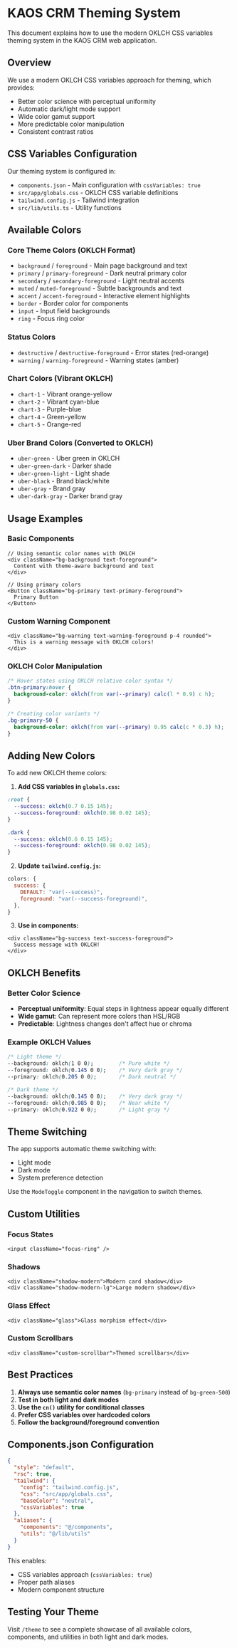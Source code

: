 # KAOS CRM Theming System

This document explains how to use the modern OKLCH CSS variables theming system in the KAOS CRM web application.

## Overview

We use a modern OKLCH CSS variables approach for theming, which provides:
- Better color science with perceptual uniformity
- Automatic dark/light mode support
- Wide color gamut support
- More predictable color manipulation
- Consistent contrast ratios

## CSS Variables Configuration

Our theming system is configured in:
- `components.json` - Main configuration with `cssVariables: true`
- `src/app/globals.css` - OKLCH CSS variable definitions
- `tailwind.config.js` - Tailwind integration
- `src/lib/utils.ts` - Utility functions

## Available Colors

### Core Theme Colors (OKLCH Format)
- `background` / `foreground` - Main page background and text
- `primary` / `primary-foreground` - Dark neutral primary color
- `secondary` / `secondary-foreground` - Light neutral accents
- `muted` / `muted-foreground` - Subtle backgrounds and text
- `accent` / `accent-foreground` - Interactive element highlights
- `border` - Border color for components
- `input` - Input field backgrounds
- `ring` - Focus ring color

### Status Colors
- `destructive` / `destructive-foreground` - Error states (red-orange)
- `warning` / `warning-foreground` - Warning states (amber)

### Chart Colors (Vibrant OKLCH)
- `chart-1` - Vibrant orange-yellow
- `chart-2` - Vibrant cyan-blue
- `chart-3` - Purple-blue
- `chart-4` - Green-yellow
- `chart-5` - Orange-red

### Uber Brand Colors (Converted to OKLCH)
- `uber-green` - Uber green in OKLCH
- `uber-green-dark` - Darker shade
- `uber-green-light` - Light shade
- `uber-black` - Brand black/white
- `uber-gray` - Brand gray
- `uber-dark-gray` - Darker brand gray

## Usage Examples

### Basic Components
```tsx
// Using semantic color names with OKLCH
<div className="bg-background text-foreground">
  Content with theme-aware background and text
</div>

// Using primary colors
<Button className="bg-primary text-primary-foreground">
  Primary Button
</Button>
```

### Custom Warning Component
```tsx
<div className="bg-warning text-warning-foreground p-4 rounded">
  This is a warning message with OKLCH colors!
</div>
```

### OKLCH Color Manipulation
```css
/* Hover states using OKLCH relative color syntax */
.btn-primary:hover {
  background-color: oklch(from var(--primary) calc(l * 0.9) c h);
}

/* Creating color variants */
.bg-primary-50 {
  background-color: oklch(from var(--primary) 0.95 calc(c * 0.3) h);
}
```

## Adding New Colors

To add new OKLCH theme colors:

1. **Add CSS variables in `globals.css`:**
```css
:root {
  --success: oklch(0.7 0.15 145);
  --success-foreground: oklch(0.98 0.02 145);
}

.dark {
  --success: oklch(0.6 0.15 145);
  --success-foreground: oklch(0.98 0.02 145);
}
```

2. **Update `tailwind.config.js`:**
```javascript
colors: {
  success: {
    DEFAULT: "var(--success)",
    foreground: "var(--success-foreground)",
  },
}
```

3. **Use in components:**
```tsx
<div className="bg-success text-success-foreground">
  Success message with OKLCH!
</div>
```

## OKLCH Benefits

### Better Color Science
- **Perceptual uniformity**: Equal steps in lightness appear equally different
- **Wide gamut**: Can represent more colors than HSL/RGB
- **Predictable**: Lightness changes don't affect hue or chroma

### Example OKLCH Values
```css
/* Light theme */
--background: oklch(1 0 0);        /* Pure white */
--foreground: oklch(0.145 0 0);    /* Very dark gray */
--primary: oklch(0.205 0 0);       /* Dark neutral */

/* Dark theme */
--background: oklch(0.145 0 0);    /* Very dark gray */
--foreground: oklch(0.985 0 0);    /* Near white */
--primary: oklch(0.922 0 0);       /* Light gray */
```

## Theme Switching

The app supports automatic theme switching with:
- Light mode
- Dark mode  
- System preference detection

Use the `ModeToggle` component in the navigation to switch themes.

## Custom Utilities

### Focus States
```tsx
<input className="focus-ring" />
```

### Shadows
```tsx
<div className="shadow-modern">Modern card shadow</div>
<div className="shadow-modern-lg">Large modern shadow</div>
```

### Glass Effect
```tsx
<div className="glass">Glass morphism effect</div>
```

### Custom Scrollbars
```tsx
<div className="custom-scrollbar">Themed scrollbars</div>
```

## Best Practices

1. **Always use semantic color names** (`bg-primary` instead of `bg-green-500`)
2. **Test in both light and dark modes**
3. **Use the `cn()` utility for conditional classes**
4. **Prefer CSS variables over hardcoded colors**
5. **Follow the background/foreground convention**

## Components.json Configuration

```json
{
  "style": "default",
  "rsc": true,
  "tailwind": {
    "config": "tailwind.config.js",
    "css": "src/app/globals.css",
    "baseColor": "neutral",
    "cssVariables": true
  },
  "aliases": {
    "components": "@/components",
    "utils": "@/lib/utils"
  }
}
```

This enables:
- CSS variables approach (`cssVariables: true`)
- Proper path aliases
- Modern component structure

## Testing Your Theme

Visit `/theme` to see a complete showcase of all available colors, components, and utilities in both light and dark modes.
